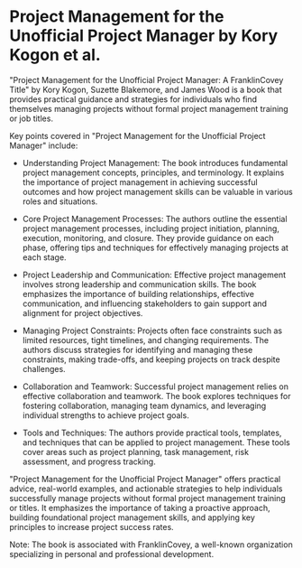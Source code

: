 # Project Management for the Unofficial Project Manager by Kory Kogon et al.

"Project Management for the Unofficial Project Manager: A FranklinCovey Title" by Kory Kogon, Suzette Blakemore, and James Wood is a book that provides practical guidance and strategies for individuals who find themselves managing projects without formal project management training or job titles.

Key points covered in "Project Management for the Unofficial Project Manager" include:

* Understanding Project Management: The book introduces fundamental project management concepts, principles, and terminology. It explains the importance of project management in achieving successful outcomes and how project management skills can be valuable in various roles and situations.

* Core Project Management Processes: The authors outline the essential project management processes, including project initiation, planning, execution, monitoring, and closure. They provide guidance on each phase, offering tips and techniques for effectively managing projects at each stage.

* Project Leadership and Communication: Effective project management involves strong leadership and communication skills. The book emphasizes the importance of building relationships, effective communication, and influencing stakeholders to gain support and alignment for project objectives.

* Managing Project Constraints: Projects often face constraints such as limited resources, tight timelines, and changing requirements. The authors discuss strategies for identifying and managing these constraints, making trade-offs, and keeping projects on track despite challenges.

* Collaboration and Teamwork: Successful project management relies on effective collaboration and teamwork. The book explores techniques for fostering collaboration, managing team dynamics, and leveraging individual strengths to achieve project goals.

* Tools and Techniques: The authors provide practical tools, templates, and techniques that can be applied to project management. These tools cover areas such as project planning, task management, risk assessment, and progress tracking.

"Project Management for the Unofficial Project Manager" offers practical advice, real-world examples, and actionable strategies to help individuals successfully manage projects without formal project management training or titles. It emphasizes the importance of taking a proactive approach, building foundational project management skills, and applying key principles to increase project success rates.

Note: The book is associated with FranklinCovey, a well-known organization specializing in personal and professional development.


